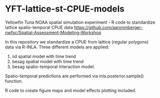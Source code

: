 # YFT-lattice-st-CPUE-models
Yellowfin Tuna NOAA spatial simulation experiment - R code to standardize lattice spatio-temporal CPUE data
https://github.com/aaronmberger-nwfsc/Spatial-Assessment-Modeling-Workshop

In this repository we standardize a CPUE from lattice (regular polygons) data via R-INLA. Three different models are applied:

01) iid spatial model with time trend
02) besag spatial model with time trend 
03) besag spatio-temporal interaction model.

Spatio-temporal predictions are performed via inla.posterior.sample() function.

R code to create figure maps and model effects plotting included.
